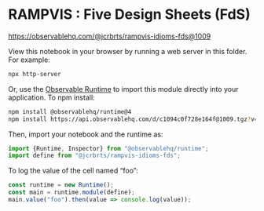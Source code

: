 # RAMPVIS : Five Design Sheets (FdS)

https://observablehq.com/@jcrbrts/rampvis-idioms-fds@1009

View this notebook in your browser by running a web server in this folder. For
example:

~~~sh
npx http-server
~~~

Or, use the [Observable Runtime](https://github.com/observablehq/runtime) to
import this module directly into your application. To npm install:

~~~sh
npm install @observablehq/runtime@4
npm install https://api.observablehq.com/d/c1094c0f728e164f@1009.tgz?v=3
~~~

Then, import your notebook and the runtime as:

~~~js
import {Runtime, Inspector} from "@observablehq/runtime";
import define from "@jcrbrts/rampvis-idioms-fds";
~~~

To log the value of the cell named “foo”:

~~~js
const runtime = new Runtime();
const main = runtime.module(define);
main.value("foo").then(value => console.log(value));
~~~
